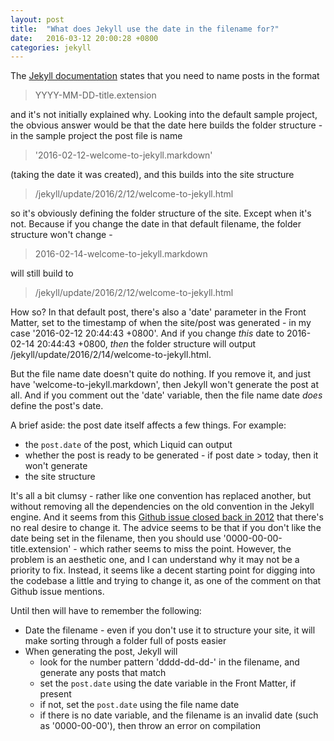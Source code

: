 ```yaml
---
layout: post
title:  "What does Jekyll use the date in the filename for?"
date:   2016-03-12 20:00:28 +0800
categories: jekyll
---
```


The [Jekyll documentation][jekyll-docs-filename] states that you need to name posts in the format

> YYYY-MM-DD-title.extension

and it's not initially explained why. Looking into the default sample project, the obvious answer would be that the date here builds the folder structure - in the sample project the post file is name

> '2016-02-12-welcome-to-jekyll.markdown'

(taking the date it was created), and this builds into the site structure

> /jekyll/update/2016/2/12/welcome-to-jekyll.html

so it's obviously defining the folder structure of the site. Except when it's not. Because if you change the date in that default filename, the folder structure won't change - 

> 2016-02-14-welcome-to-jekyll.markdown 

will still build to 

> /jekyll/update/2016/2/12/welcome-to-jekyll.html

How so? In that default post, there's also a 'date' parameter in the Front Matter, set to the timestamp of when the site/post was generated - in my case '2016-02-12 20:44:43 +0800'. And if you change *this* date to 2016-02-14 20:44:43 +0800, *then* the folder structure will output /jekyll/update/2016/2/14/welcome-to-jekyll.html. 

But the file name date doesn't quite do nothing. If you remove it, and just have 'welcome-to-jekyll.markdown', then Jekyll won't generate the post at all. And if you comment out the 'date' variable, then the file name date *does* define the post's date.

A brief aside: the post date itself affects a few things. For example:

- the `post.date` of the post, which Liquid can output
- whether the post is ready to be generated - if post date > today, then it won't generate
- the site structure

It's all a bit clumsy - rather like one convention has replaced another, but without removing all the dependencies on the old convention in the Jekyll engine. And it seems from this [Github issue closed back in 2012][github-issue-120] that there's no real desire to change it. The advice seems to be that if you don't like the date being set in the filename, then you should use '0000-00-00-title.extension' - which rather seems to miss the point. However, the problem is an aesthetic one, and I can understand why it may not be a priority to fix. Instead, it seems like a decent starting point for digging into the codebase a little and trying to change it, as one of the comment on that Github issue mentions.

Until then will have to remember the following:

- Date the filename - even if you don't use it to structure your site, it will make sorting through a folder full of posts easier
- When generating the post, Jekyll will
     - look for the number pattern 'dddd-dd-dd-' in the filename, and generate any posts that match
     - set the `post.date` using the date variable in the Front Matter, if present
     - if not, set the `post.date` using the file name date
     - if there is no date variable, and the filename is an invalid date (such as '0000-00-00'), then throw an error on compilation

[jekyll-docs-filename]: https://jekyllrb.com/docs/posts/#creating-post-files
[github-issue-120]: https://github.com/jekyll/jekyll/issues/120